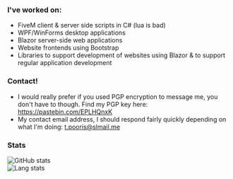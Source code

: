 ### I've worked on:
- FiveM client & server side scripts in C# (lua is bad)
- WPF/WinForms desktop applications
- Blazor server-side web applications
- Website frontends using Bootstrap
- Libraries to support development of websites using Blazor & to support regular application development

### Contact!
- I would really prefer if you used PGP encryption to message me, you don't have to though. Find my PGP key here: https://pastebin.com/EPLHQnxK
- My contact email address, I should respond fairly quickly depending on what I'm doing: t.pooris@slmail.me

### Stats

![GitHub stats](https://github-readme-stats.vercel.app/api?username=dnlib&show_icons=true&theme=dark&count_private=true&hide_border=true)<br/>
![Lang stats](https://github-readme-stats.vercel.app/api/top-langs/?username=dnlib&show_icons=true&theme=dark&hide_border=true)
